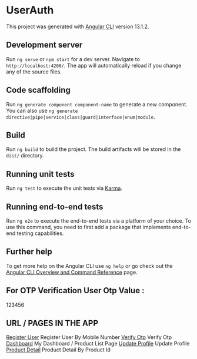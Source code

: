 # UserAuth

This project was generated with [Angular CLI](https://github.com/angular/angular-cli) version 13.1.2.

## Development server

Run `ng serve` or `npm start` for a dev server. Navigate to `http://localhost:4200/`. The app will automatically reload if you change any of the source files.

## Code scaffolding

Run `ng generate component component-name` to generate a new component. You can also use `ng generate directive|pipe|service|class|guard|interface|enum|module`.

## Build

Run `ng build` to build the project. The build artifacts will be stored in the `dist/` directory.

## Running unit tests

Run `ng test` to execute the unit tests via [Karma](https://karma-runner.github.io).

## Running end-to-end tests

Run `ng e2e` to execute the end-to-end tests via a platform of your choice. To use this command, you need to first add a package that implements end-to-end testing capabilities.

## Further help

To get more help on the Angular CLI use `ng help` or go check out the [Angular CLI Overview and Command Reference](https://angular.io/cli) page.


## For OTP Verification User Otp Value : 

123456

## URL / PAGES IN THE APP
[Register User](http://localhost:4200/)  Register User By Mobile Number
[Verify Otp](http://localhost:4200/verify-otp)  Verify Otp
[Dashboard](http://localhost:4200/dashboard/my-dashboard)  My Dashboard / Product List Page
[Update Profile](http://localhost:4200/dashboard/edit-profile)  Update Profile
[Product Detail](http://localhost:4200/dashboard/roduct-detail/1)  Product Detail By Product Id